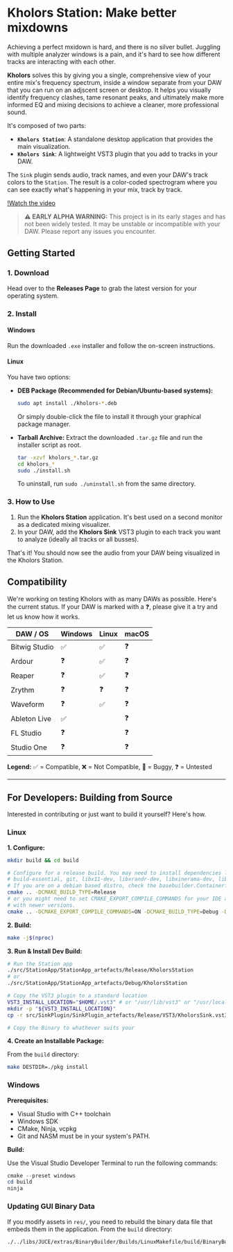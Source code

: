 # Kholors Station: Make better mixdowns

Achieving a perfect mxidown is hard, and there is no silver bullet. Juggling with multiple analyzer windows is a pain, and it's hard to see how different tracks are interacting with each other.

**Kholors** solves this by giving you a single, comprehensive view of your entire mix's frequency spectrum, inside a window separate from your DAW that you can run on an adjscent screen or desktop. It helps you visually identify frequency clashes, tame resonant peaks, and ultimately make more informed EQ and mixing decisions to achieve a cleaner, more professional sound.

It's composed of two parts:

- **`Kholors Station`**: A standalone desktop application that provides the main visualization.
- **`Kholors Sink`**: A lightweight VST3 plugin that you add to tracks in your DAW.

The `Sink` plugin sends audio, track names, and even your DAW's track colors to the `Station`. The result is a color-coded spectrogram where you can see exactly what's happening in your mix, track by track.

[!Watch the video](https://youtu.be/9gL8FKBfXtc)

> **⚠️ EARLY ALPHA WARNING:** This project is in its early stages and has not been widely tested. It may be unstable or incompatible with your DAW. Please report any issues you encounter.

## Getting Started

### 1. Download

Head over to the **Releases Page** to grab the latest version for your operating system.

### 2. Install

#### Windows

Run the downloaded `.exe` installer and follow the on-screen instructions.

#### Linux

You have two options:

- **DEB Package (Recommended for Debian/Ubuntu-based systems):**

  ```bash
  sudo apt install ./kholors-*.deb
  ```

  Or simply double-click the file to install it through your graphical package manager.

- **Tarball Archive:**
  Extract the downloaded `.tar.gz` file and run the installer script as root.
  ```bash
  tar -xzvf kholors_*.tar.gz
  cd kholors_*
  sudo ./install.sh
  ```
  To uninstall, run `sudo ./uninstall.sh` from the same directory.

### 3. How to Use

1.  Run the **Kholors Station** application. It's best used on a second monitor as a dedicated mixing visualizer.
2.  In your DAW, add the **Kholors Sink** VST3 plugin to each track you want to analyze (ideally all tracks or all busses).

That's it! You should now see the audio from your DAW being visualized in the Kholors Station.

## Compatibility

We're working on testing Kholors with as many DAWs as possible. Here's the current status. If your DAW is marked with a ❓, please give it a try and let us know how it works.

| DAW / OS      | Windows | Linux | macOS |
| ------------- | ------- | ----- | ----- |
| Bitwig Studio | ✅      | ✅    | ❓    |
| Ardour        | ❓      | ✅    | ❓    |
| Reaper        | ❓      | ✅    | ❓    |
| Zrythm        | ❓      | ❓    | ❓    |
| Waveform      | ❓      | ✅    | ❓    |
| Ableton Live  | ✅      |       | ❓    |
| FL Studio     | ❓      |       | ❓    |
| Studio One    | ❓      |       | ❓    |

**Legend:** ✅ = Compatible, ❌ = Not Compatible, 🐞 = Buggy, ❓ = Untested

---

## For Developers: Building from Source

Interested in contributing or just want to build it yourself? Here's how.

### Linux

**1. Configure:**

```bash
mkdir build && cd build

# Configure for a release build. You may need to install dependencies like
# build-essential, git, libx11-dev, libxrandr-dev, libxinerama-dev, libxcursor-dev, libfreetype-dev
# If you are on a debian based distro, check the basebuilder.Containerfile
cmake .. -DCMAKE_BUILD_TYPE=Release
# or you might need to set CMAKE_EXPORT_COMPILE_COMMANDS for your IDE and CMAKE_POLICY_VERSION_MINIMUM for CMake compatibility
# with newer versions.
cmake .. -DCMAKE_EXPORT_COMPILE_COMMANDS=ON -DCMAKE_BUILD_TYPE=Debug -DCMAKE_POLICY_VERSION_MINIMUM=3.5
```

**2. Build:**

```bash
make -j$(nproc)
```

**3. Run & Install Dev Build:**

```bash
# Run the Station app
./src/StationApp/StationApp_artefacts/Release/KholorsStation
# or
./src/StationApp/StationApp_artefacts/Debug/KholorsStation

# Copy the VST3 plugin to a standard location
VST3_INSTALL_LOCATION="$HOME/.vst3" # or "/usr/lib/vst3" or "/usr/local/lib/vst3"  for system-wide
mkdir -p "${VST3_INSTALL_LOCATION}"
cp -r src/SinkPlugin/SinkPlugin_artefacts/Release/VST3/KholorsSink.vst3 "${VST3_INSTALL_LOCATION}/"

# Copy the Binary to whathever suits your
```

**4. Create an Installable Package:**

From the `build` directory:

```bash
make DESTDIR=./pkg install
```

### Windows

**Prerequisites:**

- Visual Studio with C++ toolchain
- Windows SDK
- CMake, Ninja, vcpkg
- Git and NASM must be in your system's PATH.

**Build:**

Use the Visual Studio Developer Terminal to run the following commands:

```powershell
cmake --preset windows
cd build
ninja
```

### Updating GUI Binary Data

If you modify assets in `res/`, you need to rebuild the binary data file that embeds them in the application. From the `build` directory:

```bash
./../libs/JUCE/extras/BinaryBuilder/Builds/LinuxMakefile/build/BinaryBuilder ../src/GUIData ../src/GUIToolkit GUIData
```
